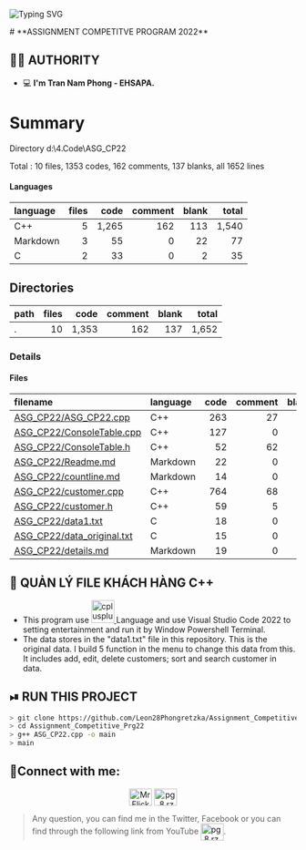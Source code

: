 <p
     <a href="https://www.facebook.com/pg.8.rzk/"><img src="https://readme-typing-svg.herokuapp.com?font=Fira+Code&pause=1000&color=0&width=600&lines=THE+PROJECT+IS+CREATED+BY+TRẦN+NAM+PHONG" alt="Typing SVG" />
     </a>
 </p>
# **ASSIGNMENT COMPETITVE PROGRAM 2022**

## **🙋‍♂️ AUTHORITY**
- 💻 **I'm Tran Nam Phong - EHSAPA.**

# Summary

Directory d:\\4.Code\\ASG_CP22

Total : 10 files,  1353 codes, 162 comments, 137 blanks, all 1652 lines

#### Languages
| language | files | code | comment | blank | total |
| :--- | ---: | ---: | ---: | ---: | ---: |
| C++ | 5 | 1,265 | 162 | 113 | 1,540 |
| Markdown | 3 | 55 | 0 | 22 | 77 |
| C | 2 | 33 | 0 | 2 | 35 |

## Directories
| path | files | code | comment | blank | total |
| :--- | ---: | ---: | ---: | ---: | ---: |
| . | 10 | 1,353 | 162 | 137 | 1,652 |

### Details

#### Files
| filename | language | code | comment | blank | total |
| :--- | :--- | ---: | ---: | ---: | ---: |
| [ASG_CP22/ASG_CP22.cpp](/ASG_CP22/ASG_CP22.cpp) | C++ | 263 | 27 | 5 | 295 |
| [ASG_CP22/ConsoleTable.cpp](/ASG_CP22/ConsoleTable.cpp) | C++ | 127 | 0 | 35 | 162 |
| [ASG_CP22/ConsoleTable.h](/ASG_CP22/ConsoleTable.h) | C++ | 52 | 62 | 59 | 173 |
| [ASG_CP22/Readme.md](/ASG_CP22/Readme.md) | Markdown | 22 | 0 | 8 | 30 |
| [ASG_CP22/countline.md](/ASG_CP22/countline.md) | Markdown | 14 | 0 | 8 | 22 |
| [ASG_CP22/customer.cpp](/ASG_CP22/customer.cpp) | C++ | 764 | 68 | 11 | 843 |
| [ASG_CP22/customer.h](/ASG_CP22/customer.h) | C++ | 59 | 5 | 3 | 67 |
| [ASG_CP22/data1.txt](/ASG_CP22/data1.txt) | C | 18 | 0 | 1 | 19 |
| [ASG_CP22/data_original.txt](/ASG_CP22/data_original.txt) | C | 15 | 0 | 1 | 16 |
| [ASG_CP22/details.md](/ASG_CP22/details.md) | Markdown | 19 | 0 | 6 | 25 |

## 🧠 **QUẢN LÝ FILE KHÁCH HÀNG C++**
- This program use <a href="https://www.w3schools.com/cpp/" target="_blank"> <img src="https://user-images.githubusercontent.com/82562559/189319194-55e984e0-f0e5-4d2c-9676-48fc5b2ca815.png" alt="cplusplus" width="40" height="40"/> </a>  Language and use Visual Studio Code 2022 to setting entertainment and run it by Window Powershell Terminal.
- The data stores in the "data1.txt" file in this repository. This is the original data. I build 5 function in the menu to change this data from this. It includes add, edit, delete customers; sort and search customer in data.
## ⏯ **RUN THIS PROJECT**
```bash
> git clone https://github.com/Leon28Phongretzka/Assignment_Competitive_Prg22
> cd Assignment_Competitive_Prg22
> g++ ASG_CP22.cpp -o main
> main
```

## **🤝Connect with me:**
<p align="center">   
  <a href="https://twitter.com/z_bayern_gzkt" target="blank"><img align="center" src="https://raw.githubusercontent.com/rahuldkjain/github-profile-readme-generator/master/src/images/icons/Social/twitter.svg" alt="Mr Flick" height="30" width="40" /></a>    
  <a href="https://www.facebook.com/pg.8.rzk/" target="blank"><img align="center" src="https://raw.githubusercontent.com/rahuldkjain/github-profile-readme-generator/master/src/images/icons/Social/facebook.svg" alt="pg.8.rzk" height="30" width="40" /></a>    


> Any question, you can find me in the Twitter, Facebook or you can find through the following link from YouTube <a href="https://www.youtube.com/watch?v=dQw4w9WgXcQ" target="blank"><img align="center" src="https://raw.githubusercontent.com/rahuldkjain/github-profile-readme-generator/master/src/images/icons/Social/youtube.svg" alt="pg.8.rzk" height="30" width="40" /></a>.

